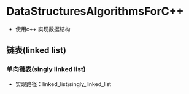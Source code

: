 # DataStructuresAlgorithmsForC++
* 使用c++ 实现数据结构
## 链表(linked list)
### 单向链表(singly linked list)
* 实现路径：linked_list\singly_linked_list